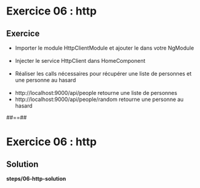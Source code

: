 <!-- .slide: class="exercice" -->
# Exercice 06 : http
## Exercice<br>

- Importer le module HttpClientModule et ajouter le dans votre NgModule<br><br>
- Injecter le service HttpClient dans HomeComponent<br><br>
- Réaliser les calls nécessaires pour récupérer une liste de personnes et une personne au hasard
<br><br>
- http://localhost:9000/api/people retourne une liste de personnes
- http://localhost:9000/api/people/random retourne une personne au hasard

##==##
<!-- .slide: class="exercice full-center" -->
# Exercice 06 : http
## Solution
<b>steps/06-http-solution</b>
